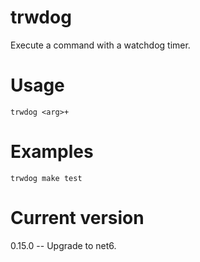 # trwdog

Execute a command with a watchdog timer.

# Usage

    trwdog <arg>+

# Examples

    trwdog make test

# Current version

0.15.0 -- Upgrade to net6.
